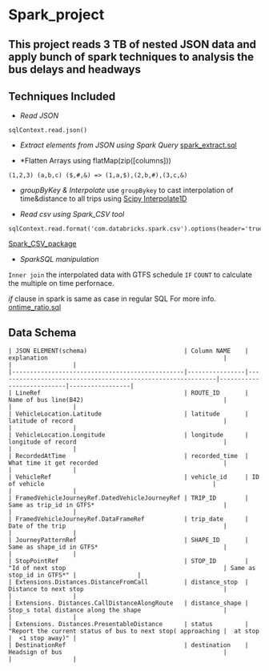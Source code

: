 # Spark_project

## This project reads 3 TB of nested JSON data and apply bunch of spark techniques to analysis the bus delays and headways

## Techniques Included

- *Read JSON*
```
sqlContext.read.json()
```
- *Extract elements from JSON using Spark Query* [spark_extract.sql](https://github.com/sarangof/Bus-Capstone/blob/master/Spark/spark_extract.sql)

- *Flatten Arrays using flatMap(zip([columns]))
```
(1,2,3) (a,b,c) ($,#,&) => (1,a,$),(2,b,#),(3,c,&)
```
- *groupByKey & Interpolate*
use `groupBykey` to cast interpolation of time&distance to all trips
using
 [Scipy Interpolate1D](http://docs.scipy.org/doc/scipy/reference/generated/scipy.interpolate.interp1d.html#scipy.interpolate.interp1d)

- *Read csv using Spark_CSV tool*
```
sqlContext.read.format('com.databricks.spark.csv').options(header='true').load()
```
[Spark_CSV_package](https://github.com/databricks/spark-csv)

- *SparkSQL manipulation*

`Inner join` the interpolated data with GTFS schedule
`IF` `COUNT` to calculate the multiple on time perfornace.

*if* clause in spark is same as case in regular SQL
For more info. [ontime_ratio.sql]('https://github.com/sarangof/Bus-Capstone/blob/master/Spark/ontime_ratio/ontime_ratio.sql')

## Data Schema
```
| JSON ELEMENT(schema)                           | Column NAME    | explanation                                                 |                           |                 |
|------------------------------------------------|----------------|-------------------------------------------------------------|---------------------------|-----------------|
| LineRef                                        | ROUTE_ID       | Name of bus line(B42)                                       |                           |                 |
| VehicleLocation.Latitude                       | latitude       | latitude of record                                          |                           |                 |
| VehicleLocation.Longitude                      | longitude      | longitude of record                                         |                           |                 |
| RecordedAtTime                                 | recorded_time  | What time it get recorded                                   |                           |                 |
| VehicleRef                                     | vehicle_id     | ID of vehicle                                               |                           |                 |
| FramedVehicleJourneyRef.DatedVehicleJourneyRef | TRIP_ID        | Same as trip_id in GTFS*                                    |                           |                 |
| FramedVehicleJourneyRef.DataFrameRef           | trip_date      | Date of the trip                                            |                           |                 |
| JourneyPatternRef                              | SHAPE_ID       | Same as shape_id in GTFS*                                   |                           |                 |
| StopPointRef                                   | STOP_ID        | "Id of next stop                                            | Same as stop_id in GTFS*" |                 |
| Extensions.Distances.DistanceFromCall          | distance_stop  | Distance to next stop                                       |                           |                 |
| Extensions. Distances.CallDistanceAlongRoute   | distance_shape | Stop_s total distance along the shape                       |                           |                 |
| Extensions. Distances.PresentableDistance      | status         | "Report the current status of bus to next stop( approaching |  at stop                  |  <1 stop away)" |
| DestinationRef                                 | destination    | Headsign of bus                                             |                           |                 |
```
